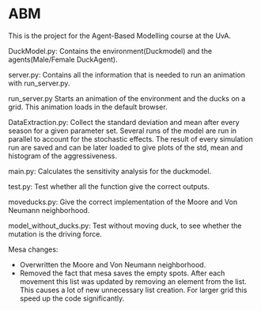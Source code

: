 # ABM
This is the project for the Agent-Based Modelling course at the UvA.


DuckModel.py:
Contains the environment(Duckmodel) and the agents(Male/Female DuckAgent).

server.py:
Contains all the information that is needed to run an animation with run_server.py.

run_server.py
Starts an animation of the environment and the ducks on a grid. This animation
loads in the default browser.

DataExtraction.py:
Collect the standard deviation and mean after every season for a given parameter set.
Several runs of the model are run in parallel to account for the stochastic effects.
The result of every simulation run are saved and can be later loaded to give
plots of the std, mean and histogram of the aggressiveness.

main.py:
Calculates the sensitivity analysis for the duckmodel.

test.py:
Test whether all the function give the correct outputs.

moveducks.py:
Give the correct implementation of the Moore and Von Neumann neighborhood.

model_without_ducks.py:
Test without moving duck, to see whether the mutation is the driving force.

Mesa changes:
- Overwritten the Moore and Von Neumann neighborhood.
- Removed the fact that mesa saves the empty spots. After each movement this list
  was updated by removing an element from the list. This causes a lot of new
  unnecessary list creation. For larger grid this speed up the code significantly.
